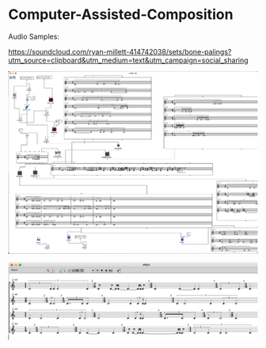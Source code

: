 # Computer-Assisted-Composition

Audio Samples:

https://soundcloud.com/ryan-millett-414742038/sets/bone-palings?utm_source=clipboard&utm_medium=text&utm_campaign=social_sharing

![alt text](https://raw.githubusercontent.com/RyanMillett/Computer-Assisted-Composition/main/screenshots/rotations%20patch.png)

![alt text](https://raw.githubusercontent.com/RyanMillett/Computer-Assisted-Composition/main/screenshots/crossing%20example.png)
